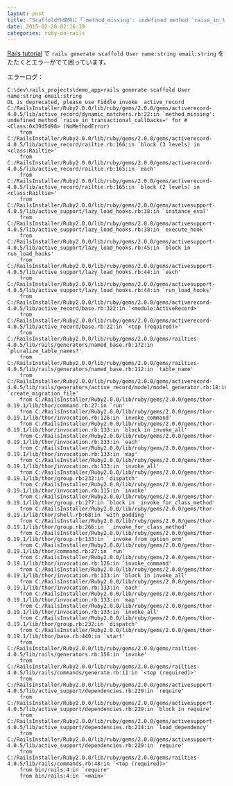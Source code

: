 ```yaml
---
layout: post
title: "Scaffold作成時に「`method_missing': undefined method `raise_in_transactional_callbacks='」というエラーが発生します"
date: 2015-02-20 02:16:39
categories: ruby-on-rails
---
```

<p><a href="http://railstutorial.jp/chapters/a-demo-app?version=4.0#sec-demo_users_resource" rel="nofollow">Rails tutorial</a> で <code>rails generate scaffold User name:string email:string</code> をたたくとエラーがでて困っています。</p>

<p>エラーログ：</p>

<pre><code>C:\dev\rails_projects\demo_app&gt;rails generate scaffold User name:string email:string
DL is deprecated, please use Fiddle invoke  active_record
C:/RailsInstaller/Ruby2.0.0/lib/ruby/gems/2.0.0/gems/activerecord-4.0.5/lib/active_record/dynamic_matchers.rb:22:in `method_missing': undefined method `raise_in_transactional_callbacks=' for #&lt;Class:0x39d5d98&gt; (NoMethodError)
    from C:/RailsInstaller/Ruby2.0.0/lib/ruby/gems/2.0.0/gems/activerecord-4.0.5/lib/active_record/railtie.rb:166:in `block (3 levels) in &lt;class:Railtie&gt;'
    from C:/RailsInstaller/Ruby2.0.0/lib/ruby/gems/2.0.0/gems/activerecord-4.0.5/lib/active_record/railtie.rb:165:in `each'
    from C:/RailsInstaller/Ruby2.0.0/lib/ruby/gems/2.0.0/gems/activerecord-4.0.5/lib/active_record/railtie.rb:165:in `block (2 levels) in &lt;class:Railtie&gt;'
    from C:/RailsInstaller/Ruby2.0.0/lib/ruby/gems/2.0.0/gems/activesupport-4.0.5/lib/active_support/lazy_load_hooks.rb:38:in `instance_eval'
    from C:/RailsInstaller/Ruby2.0.0/lib/ruby/gems/2.0.0/gems/activesupport-4.0.5/lib/active_support/lazy_load_hooks.rb:38:in `execute_hook'
    from C:/RailsInstaller/Ruby2.0.0/lib/ruby/gems/2.0.0/gems/activesupport-4.0.5/lib/active_support/lazy_load_hooks.rb:45:in `block in run_load_hooks'
    from C:/RailsInstaller/Ruby2.0.0/lib/ruby/gems/2.0.0/gems/activesupport-4.0.5/lib/active_support/lazy_load_hooks.rb:44:in `each'
    from C:/RailsInstaller/Ruby2.0.0/lib/ruby/gems/2.0.0/gems/activesupport-4.0.5/lib/active_support/lazy_load_hooks.rb:44:in `run_load_hooks'
    from C:/RailsInstaller/Ruby2.0.0/lib/ruby/gems/2.0.0/gems/activerecord-4.0.5/lib/active_record/base.rb:322:in `&lt;module:ActiveRecord&gt;'
    from C:/RailsInstaller/Ruby2.0.0/lib/ruby/gems/2.0.0/gems/activerecord-4.0.5/lib/active_record/base.rb:22:in `&lt;top (required)&gt;'
    from C:/RailsInstaller/Ruby2.0.0/lib/ruby/gems/2.0.0/gems/railties-4.0.5/lib/rails/generators/named_base.rb:172:in `pluralize_table_names?'
    from C:/RailsInstaller/Ruby2.0.0/lib/ruby/gems/2.0.0/gems/railties-4.0.5/lib/rails/generators/named_base.rb:112:in `table_name'
    from C:/RailsInstaller/Ruby2.0.0/lib/ruby/gems/2.0.0/gems/activerecord-4.0.5/lib/rails/generators/active_record/model/model_generator.rb:18:in `create_migration_file'
    from C:/RailsInstaller/Ruby2.0.0/lib/ruby/gems/2.0.0/gems/thor-0.19.1/lib/thor/command.rb:27:in `run'
    from C:/RailsInstaller/Ruby2.0.0/lib/ruby/gems/2.0.0/gems/thor-0.19.1/lib/thor/invocation.rb:126:in `invoke_command'
    from C:/RailsInstaller/Ruby2.0.0/lib/ruby/gems/2.0.0/gems/thor-0.19.1/lib/thor/invocation.rb:133:in `block in invoke_all'
    from C:/RailsInstaller/Ruby2.0.0/lib/ruby/gems/2.0.0/gems/thor-0.19.1/lib/thor/invocation.rb:133:in `each'
    from C:/RailsInstaller/Ruby2.0.0/lib/ruby/gems/2.0.0/gems/thor-0.19.1/lib/thor/invocation.rb:133:in `map'
    from C:/RailsInstaller/Ruby2.0.0/lib/ruby/gems/2.0.0/gems/thor-0.19.1/lib/thor/invocation.rb:133:in `invoke_all'
    from C:/RailsInstaller/Ruby2.0.0/lib/ruby/gems/2.0.0/gems/thor-0.19.1/lib/thor/group.rb:232:in `dispatch'
    from C:/RailsInstaller/Ruby2.0.0/lib/ruby/gems/2.0.0/gems/thor-0.19.1/lib/thor/invocation.rb:115:in `invoke'
    from C:/RailsInstaller/Ruby2.0.0/lib/ruby/gems/2.0.0/gems/thor-0.19.1/lib/thor/group.rb:277:in `block in _invoke_for_class_method'
    from C:/RailsInstaller/Ruby2.0.0/lib/ruby/gems/2.0.0/gems/thor-0.19.1/lib/thor/shell.rb:68:in `with_padding'
    from C:/RailsInstaller/Ruby2.0.0/lib/ruby/gems/2.0.0/gems/thor-0.19.1/lib/thor/group.rb:266:in `_invoke_for_class_method'
    from C:/RailsInstaller/Ruby2.0.0/lib/ruby/gems/2.0.0/gems/thor-0.19.1/lib/thor/group.rb:133:in `_invoke_from_option_orm'
    from C:/RailsInstaller/Ruby2.0.0/lib/ruby/gems/2.0.0/gems/thor-0.19.1/lib/thor/command.rb:27:in `run'
    from C:/RailsInstaller/Ruby2.0.0/lib/ruby/gems/2.0.0/gems/thor-0.19.1/lib/thor/invocation.rb:126:in `invoke_command'
    from C:/RailsInstaller/Ruby2.0.0/lib/ruby/gems/2.0.0/gems/thor-0.19.1/lib/thor/invocation.rb:133:in `block in invoke_all'
    from C:/RailsInstaller/Ruby2.0.0/lib/ruby/gems/2.0.0/gems/thor-0.19.1/lib/thor/invocation.rb:133:in `each'
    from C:/RailsInstaller/Ruby2.0.0/lib/ruby/gems/2.0.0/gems/thor-0.19.1/lib/thor/invocation.rb:133:in `map'
    from C:/RailsInstaller/Ruby2.0.0/lib/ruby/gems/2.0.0/gems/thor-0.19.1/lib/thor/invocation.rb:133:in `invoke_all'
    from C:/RailsInstaller/Ruby2.0.0/lib/ruby/gems/2.0.0/gems/thor-0.19.1/lib/thor/group.rb:232:in `dispatch'
    from C:/RailsInstaller/Ruby2.0.0/lib/ruby/gems/2.0.0/gems/thor-0.19.1/lib/thor/base.rb:440:in `start'
    from C:/RailsInstaller/Ruby2.0.0/lib/ruby/gems/2.0.0/gems/railties-4.0.5/lib/rails/generators.rb:156:in `invoke'
    from C:/RailsInstaller/Ruby2.0.0/lib/ruby/gems/2.0.0/gems/railties-4.0.5/lib/rails/commands/generate.rb:11:in `&lt;top (required)&gt;'
    from C:/RailsInstaller/Ruby2.0.0/lib/ruby/gems/2.0.0/gems/activesupport-4.0.5/lib/active_support/dependencies.rb:229:in `require'
    from C:/RailsInstaller/Ruby2.0.0/lib/ruby/gems/2.0.0/gems/activesupport-4.0.5/lib/active_support/dependencies.rb:229:in `block in require'
    from C:/RailsInstaller/Ruby2.0.0/lib/ruby/gems/2.0.0/gems/activesupport-4.0.5/lib/active_support/dependencies.rb:214:in `load_dependency'
    from C:/RailsInstaller/Ruby2.0.0/lib/ruby/gems/2.0.0/gems/activesupport-4.0.5/lib/active_support/dependencies.rb:229:in `require'
    from C:/RailsInstaller/Ruby2.0.0/lib/ruby/gems/2.0.0/gems/railties-4.0.5/lib/rails/commands.rb:48:in `&lt;top (required)&gt;'
    from bin/rails:4:in `require'
    from bin/rails:4:in `&lt;main&gt;'
</code></pre>
